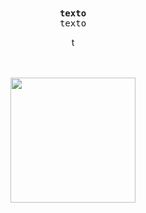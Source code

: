 <div align="center">
  <samp>
    <b>texto</b>
    <br />
    texto
    <br />
  </samp>
</div>
<div align="center">
  <p align="center">t</p>
</div>

<br />
<br />

<div align="center">
  <img
    src="https://images-wixmp-ed30a86b8c4ca887773594c2.wixmp.com/f/211a4af8-f452-468b-b4d4-630a784a3973/da6hznx-a8d014c2-d3ab-4f4f-925f-4e1fc94d8762.png?token=eyJ0eXAiOiJKV1QiLCJhbGciOiJIUzI1NiJ9.eyJzdWIiOiJ1cm46YXBwOjdlMGQxODg5ODIyNjQzNzNhNWYwZDQxNWVhMGQyNmUwIiwiaXNzIjoidXJuOmFwcDo3ZTBkMTg4OTgyMjY0MzczYTVmMGQ0MTVlYTBkMjZlMCIsIm9iaiI6W1t7InBhdGgiOiJcL2ZcLzIxMWE0YWY4LWY0NTItNDY4Yi1iNGQ0LTYzMGE3ODRhMzk3M1wvZGE2aHpueC1hOGQwMTRjMi1kM2FiLTRmNGYtOTI1Zi00ZTFmYzk0ZDg3NjIucG5nIn1dXSwiYXVkIjpbInVybjpzZXJ2aWNlOmZpbGUuZG93bmxvYWQiXX0.nS5A7oFrejymQSOTBYRhrRRIeI2e25cDKKlDHmA5WDg"
    width="200"
  />
</div>

<br />

